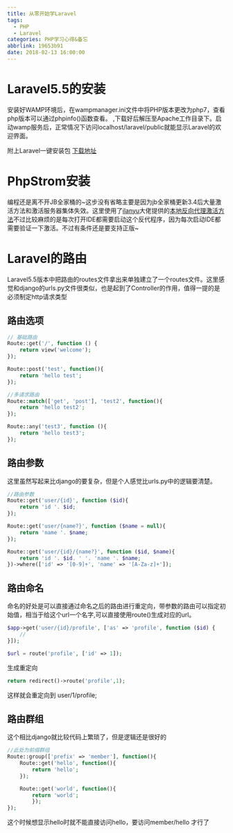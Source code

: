 ```yaml
---
title: 从零开始学Laravel
tags:
  - PHP
  - Laravel
categories: PHP学习心得&备忘
abbrlink: 19653b91
date: 2018-02-13 16:00:00
---
```


# Laravel5.5的安装
安装好WAMP环境后，在wampmanager.ini文件中将PHP版本更改为php7，查看php版本可以通过phpinfo()函数查看。
,下载好后解压至Apache工作目录下。启动wamp服务后，正常情况下访问localhost/laravel/public就能显示Laravel的欢迎界面。

附上Laravel一键安装包
[下载地址](http://laravelacademy.org/resources-download)

# PhpStrom安装
编程还是离不开JB全家桶的~这步没有省略主要是因为jb全家桶更新3.4后大量激活方法和激活服务器集体失效。这里使用了[ilanyu](http://blog.lanyus.com/)大佬提供的[本地反向代理激活方法](https://github.com/ilanyu/ReverseProxy)不过比较麻烦的是每次打开IDE都需要启动这个反代程序，因为每次启动IDE都需要验证一下激活。不过有条件还是要支持正版~
<!-- more -->
# Laravel的路由
Laravel5.5版本中把路由的routes文件拿出来单独建立了一个routes文件。这里感觉和django的urls.py文件很类似，也是起到了Controller的作用，值得一提的是必须制定http请求类型
## 路由选项
```php
// 基础路由
Route::get('/', function () {
    return view('welcome');
});

Route::post('test', function(){
    return 'hello test';
});

//多请求路由
Route::match(['get', 'post'], 'test2', function(){
    return 'hello test2';
});

Route::any('test3', function (){
    return 'hello test3';
});
```
## 路由参数
这里虽然写起来比django的要复杂，但是个人感觉比urls.py中的逻辑要清楚。
```php
//路由参数
Route::get('user/{id}', function ($id){
    return 'id '. $id;
});

Route::get('user/{name?}', function ($name = null){
    return 'name '. $name;
});

Route::get('user/{id}/{name?}', function ($id, $name){
    return 'id '. $id. ' '. 'name '. $name; 
})->where(['id' => '[0-9]+', 'name' => '[A-Za-z]+']);
```

## 路由命名
命名的好处是可以直接通过命名之后的路由进行重定向，带参数的路由可以指定初始值，相当于给这个url一个名字,可以直接使用route()生成对应的url。
```php
$app->get('user/{id}/profile', ['as' => 'profile', function ($id) {
    //
}]);

$url = route('profile', ['id' => 1]);
```
生成重定向
```php
return redirect()->route('profile',1);
```
这样就会重定向到 user/1/profile;

## 路由群组
这个相比django就比较代码上繁琐了，但是逻辑还是很好的
```php
//此处为前缀群组
Route::group(['prefix' => 'member'], function(){
	Route::get('hello', function(){
		return 'hello';
	});

	Route::get('world', function(){
		return 'world';
		});
});
```
这个时候想显示hello时就不能直接访问hello，要访问member/hello 才行了